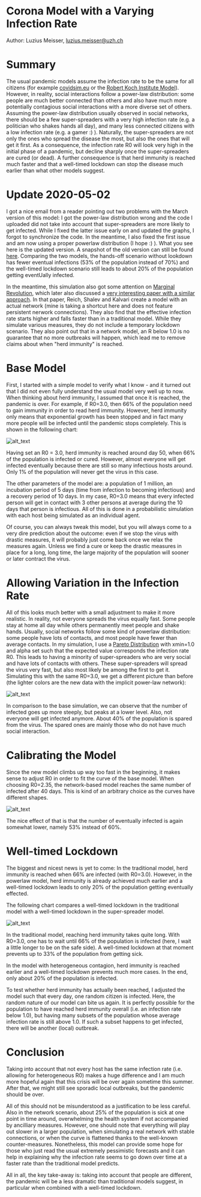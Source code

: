 # Corona Model with a Varying Infection Rate

Author: Luzius Meisser, [luzius.meisser@uzh.ch](mailto:luzius@meissereconomics.com)

# Summary

The usual pandemic models assume the infection rate to be the same for all citizens (for example [covidsim.eu](http://covidsim.eu) or the  [Robert Koch Institute Model](https://www.rki.de/DE/Content/InfAZ/N/Neuartiges_Coronavirus/Modellierung_Deutschland.pdf?__blob=publicationFile)). However, in reality, social interactions follow a power-law distribution: some people are much better connected than others and also have much more potentially contagious social interactions with a more diverse set of others. Assuming the power-law distribution usually observed in social networks, there should be a few super-spreaders with a very high infection rate (e.g. a politician who shakes hands all day), and many less connected citizens with a low infection rate (e.g. a gamer :) ). Naturally, the super-spreaders are not only the ones who spread the disease the most, but also the ones that will get it first. As a consequence, the infection rate R0 will look very high in the initial phase of a pandemic, but decline sharply once the super-spreaders are cured (or dead). A further consequence is that herd immunity is reached much faster and that a well-timed lockdown can stop the disease much earlier than what other models suggest.

# Update 2020-05-02

I got a nice email from a reader pointing out two problems with the March version of this model: I got the power-law distribution wrong and the code I uploaded did not take into account that super-spreaders are more likely to get infected. While I fixed the latter issue early on and updated the graphs, I forgot to synchronize the code. In the meantime, I also fixed the first issue and am now using a proper powerlaw distribution (I hope :) ). What you see here is the updated version. A snapshot of the old version can still be found [here](https://github.com/meisserecon/corona/blob/9903dd3f657dd7cd1eb8110d1040c2c276c75c1e/readme.md). Comparing the two models, the hands-off scenario without lookdown has fewer eventual infections (53% of the population instead of 70%) and the well-timed lockdown scenario still leads to about 20% of the population getting eventUally infected.

In the meantime, this simulation also got some attention on [Marginal Revolution](https://marginalrevolution.com/marginalrevolution/2020/04/epidemiology-and-selection-problems.html), which later also discussed a [very interesting paper with a similar approach](
https://marginalrevolution.com/marginalrevolution/2020/04/modeling-covid-19-on-a-network-super-spreaders-testing-and-containment.html). In that paper, Reich, Shalev and Kalvari create a model with an actual network (mine is taking a shortcut here and does not feature persistent nerwork connections). They also find that the effective infection rate starts higher and falls faster than in a traditional model. While they simulate various measures, they do not include a temporary lockdown scenario. They also point out that in a network model, an R below 1.0 is no guarantee that no more outbreaks will happen, which lead me to remove claims about when "herd immunity" is reached.

# Base Model

First, I started with a simple model to verify what I know - and it turned out that I did not even fully understand the usual model very well up to now. When thinking about herd immunity, I assumed that once it is reached, the pandemic is over. For example, if R0=3.0, then 66% of the population need to gain immunity in order to read herd immunity. However, herd immunity only means that exponential growth has been stopped and in fact many more people will be infected until the pandemic stops completely. This is shown in the following chart:

![alt_text](images/base.png "Traditional model")

Having set an R0 = 3.0, herd immunity is reached around day 50, when 66% of the population is infected or cured. However, almost everyone will get infected eventually because there are still so many infectious hosts around. Only 1% of the population will never get the virus in this case.

The other parameters of the model are: a population of 1 million, an incubation period of 5 days (time from infection to becoming infectious) and a recovery period of 10 days. In my case, R0=3.0 means that every infected person will get in contact with 3 other persons at average during the 10 days that person is infectious. All of this is done in a probabilistic simulation with each host being simulated as an individual agent.

Of course, you can always tweak this model, but you will always come to a very dire prediction about the outcome: even if we stop the virus with drastic measures, it will probably just come back once we relax the measures again. Unless we find a cure or keep the drastic measures in place for a long, long time, the large majority of the population will sooner or later contract the virus.

# Allowing Variation in the Infection Rate

All of this looks much better with a small adjustment to make it more realistic. In reality, not everyone spreads the virus equally fast. Some people stay at home all day while others permanently meet people and shake hands. Usually, social networks follow some kind of powerlaw distribution: some people have lots of contacts, and most people have fewer than average contacts. In my simulation, I use a [Pareto Distribution](https://en.wikipedia.org/wiki/Pareto_distribution) with xmin=1.0 and alpha set such that the expected value corresponds the infection rate R0. This leads to having a minority of super-spreaders who are very social and have lots of contacts with others. These super-spreaders will spread the virus very fast, but also most likely be among the first to get it. Simulating this with the same R0=3.0, we get a different picture than before (the lighter colors are the new data with the implicit power-law network):

![alt_text](images/comparison-1.png "Model comparison")

In comparison to the base simulation, we can observe that the number of infected goes up more steeply, but peaks at a lower level. Also, not everyone will get infected anymore. About 40% of the population is spared from the virus. The spared ones are mainly those who do not have much social interaction.

# Calibrating the Model

Since the new model climbs up way too fast in the beginning, it makes sense to adjust R0 in order to fit the curve of the base model. When choosing R0=2.35, the network-based model reaches the same number of infected after 40 days. This is kind of an arbitrary choice as the curves have different shapes.

![alt_text](images/comparison-2.png "Model comparison")

The nice effect of that is that the number of eventually infected is again somewhat lower, namely 53% instead of 60%.

# Well-timed Lockdown
The biggest and nicest news is yet to come: In the traditional model, herd immunity is reached when 66% are infected (with R0=3.0). However, in the powerlaw model, herd immunity is already achieved much earlier and a well-timed lockdown leads to only 20% of the population getting eventually effected.

The following chart compares a well-timed lockdown in the traditional model with a well-timed lockdown in the super-spreader model.

![alt_text](images/comparison-3.png "Model comparison")

In the traditional model, reaching herd immunity takes quite long. With R0=3.0, one has to wait until 66% of the population is infected (here, I wait a little longer to be on the safe side). A well-timed lockdown at that moment prevents up to 33% of the population from getting sick.

In the model with heterogeneous contagion, herd immunity is reached earlier and a well-timed lockdown prevents much more cases. In the end, only about 20% of the population is infected.

To test whether herd immunity has actually been reached, I adjusted the model such that every day, one random citizen is infected. Here, the random nature of our model can bite us again. It is perfectly possible for the population to have reached herd immunity overall (i.e. an infection rate below 1.0), but having many subsets of the population whose average infection rate is still above 1.0. If such a subset happens to get infected, there will be another (local) outbreak.

# Conclusion

Taking into account that not every host has the same infection rate (i.e. allowing for heterogeneous R0) makes a huge difference and I am much more hopeful again that this crisis will be over again sometime this summer. After that, we might still see sporadic local outbreaks, but the pandemic should be over.

All of this should not be misunderstood as a justification to be less careful. Also in the network scenario, about 25% of the population is sick at one point in time around, overwhelming the health system if not accompanied by ancilliary measures. However, one should note that everything will play out slower in a larger population, when simulating a real network with stable connections, or when the curve is flattened thanks to the well-known counter-measures. Nonetheless, this model can provide some hope for those who just read the usual extremely pessimistic forecasts and it can help in explaining why the infection rate seems to go down over time at a faster rate than the traditional model predicts.

All in all, the key take-away is: taking into account that people are different, the pandemic will be a less dramatic than traditional models suggest, in particular when combined with a well-timed lockdown.
